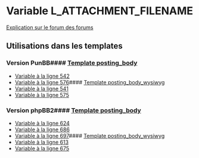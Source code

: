 # Variable L_ATTACHMENT_FILENAME
[Explication sur le forum des forums](http://forum.forumactif.com/t294113-listing-des-variables#L_ATTACHMENT_FILENAME)
## Utilisations dans les templates
### Version PunBB#### [Template posting_body](punbb/posting_body.md)
* [Variable à la ligne 542](../punbb/posting_body.tpl#L542)
* [Variable à la ligne 576](../punbb/posting_body.tpl#L576)#### [Template posting_body_wysiwyg](punbb/posting_body_wysiwyg.md)
* [Variable à la ligne 541](../punbb/posting_body_wysiwyg.tpl#L541)
* [Variable à la ligne 575](../punbb/posting_body_wysiwyg.tpl#L575)
### Version phpBB2#### [Template posting_body](subsilver/posting_body.md)
* [Variable à la ligne 624](../subsilver/posting_body.tpl#L624)
* [Variable à la ligne 686](../subsilver/posting_body.tpl#L686)
* [Variable à la ligne 697](../subsilver/posting_body.tpl#L697)#### [Template posting_body_wysiwyg](subsilver/posting_body_wysiwyg.md)
* [Variable à la ligne 613](../subsilver/posting_body_wysiwyg.tpl#L613)
* [Variable à la ligne 675](../subsilver/posting_body_wysiwyg.tpl#L675)